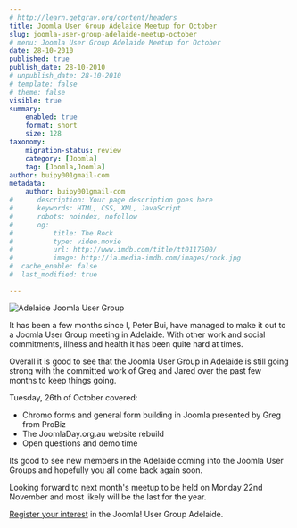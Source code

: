 ```yaml
---
# http://learn.getgrav.org/content/headers
title: Joomla User Group Adelaide Meetup for October
slug: joomla-user-group-adelaide-meetup-october
# menu: Joomla User Group Adelaide Meetup for October
date: 28-10-2010
published: true
publish_date: 28-10-2010
# unpublish_date: 28-10-2010
# template: false
# theme: false
visible: true
summary:
    enabled: true
    format: short
    size: 128
taxonomy:
    migration-status: review
    category: [Joomla]
    tag: [Joomla,Joomla]
author: buipy001gmail-com
metadata:
    author: buipy001gmail-com
#      description: Your page description goes here
#      keywords: HTML, CSS, XML, JavaScript
#      robots: noindex, nofollow
#      og:
#          title: The Rock
#          type: video.movie
#          url: http://www.imdb.com/title/tt0117500/
#          image: http://ia.media-imdb.com/images/rock.jpg
#  cache_enable: false
#  last_modified: true

---
```


![Adelaide Joomla User Group](wp-content/uploads/2010/10/adelaide-joomla-user-group.jpg "Adelaide Joomla User Group")

It has been a few months since I, Peter Bui, have managed to make it out to a Joomla User Group meeting in Adelaide. With other work and social commitments, illness and health it has been quite hard at times.

Overall it is good to see that the Joomla User Group in Adelaide is still going strong with the committed work of Greg and Jared over the past few months to keep things going.

Tuesday, 26th of October covered:

- Chromo forms and general form building in Joomla presented by Greg from ProBiz
- The JoomlaDay.org.au website rebuild
- Open questions and demo time

Its good to see new members in the Adelaide coming into the Joomla User Groups and hopefully you all come back again soon.

Looking forward to next month's meetup to be held on Monday 22nd November and most likely will be the last for the year.

[Register your interest](http://www.pbwebdev.com.au/registration "link to registration form for the Adelaide Joomla User Group") in the Joomla! User Group Adelaide.